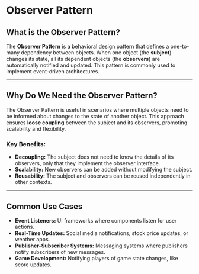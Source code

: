 # Observer Pattern

## What is the Observer Pattern?

The **Observer Pattern** is a behavioral design pattern that defines a one-to-many dependency between objects. When one
object (the **subject**) changes its state, all its dependent objects (the **observers**) are automatically notified and
updated. This pattern is commonly used to implement event-driven architectures.

---

## Why Do We Need the Observer Pattern?

The Observer Pattern is useful in scenarios where multiple objects need to be informed about changes to the state of
another object. This approach ensures **loose coupling** between the subject and its observers, promoting scalability
and flexibility.

### Key Benefits:

- **Decoupling:** The subject does not need to know the details of its observers, only that they implement the observer
  interface.
- **Scalability:** New observers can be added without modifying the subject.
- **Reusability:** The subject and observers can be reused independently in other contexts.

---

## Common Use Cases

- **Event Listeners:** UI frameworks where components listen for user actions.
- **Real-Time Updates:** Social media notifications, stock price updates, or weather apps.
- **Publisher-Subscriber Systems:** Messaging systems where publishers notify subscribers of new messages.
- **Game Development:** Notifying players of game state changes, like score updates.
